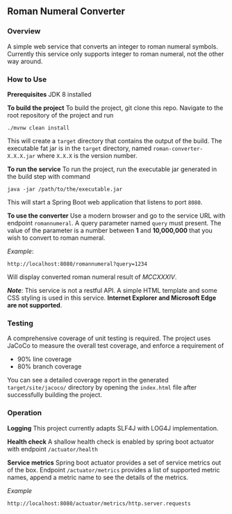 ## Roman Numeral Converter

### Overview

A simple web service that converts an integer to roman numeral symbols. Currently this service only supports integer to roman numeral, not the other way around.

### How to Use
**Prerequisites**
JDK 8 installed

**To build the project**
To build the project, git clone this repo. Navigate to the root repository of the project and run
```
./mvnw clean install
```
This will create a `target` directory that contains the output of the build. The executable fat jar is in the `target` directory, named `roman-converter-X.X.X.jar` where `X.X.X` is the version number.

**To run the service**
To run the project, run the executable jar generated in the build step with command
```
java -jar /path/to/the/executable.jar
```
This will start a Spring Boot web application that listens to port `8080`.

**To use the converter**
Use a modern browser and go to the service URL with endpoint `romannumeral`. A query parameter named `query` must present. The value of the parameter is a number between **1** and **10,000,000** that you wish to convert to roman numeral.

*Example*:
```
http://localhost:8080/romannumeral?query=1234
```
Will display converted roman numeral result of *MCCXXXIV*.

***Note***: This service is not a restful API. A simple HTML template and some CSS styling is used in this service. **Internet Explorer and Microsoft Edge are not supported**.

### Testing

A comprehensive coverage of unit testing is required. The project uses JaCoCo to measure the overall test coverage, and enforce a requirement of
 - 90% line coverage
 - 80% branch coverage

You can see a detailed coverage report in the generated `target/site/jacoco/` directory by opening the `index.html` file after successfully building the project.

### Operation

**Logging**
This project currently adapts SLF4J with LOG4J implementation.

**Health check**
A shallow health check is enabled by spring boot actuator with endpoint `/actuator/health`

**Service metrics**
Spring boot actuator provides a set of service metrics out of the box. Endpoint `/actuator/metrics` provides a list of supported metric names, append a metric name to see the details of the metrics.

*Example*
```
http://localhost:8080/actuator/metrics/http.server.requests
```